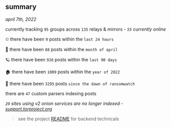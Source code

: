 
## summary
_april 7th, 2022_

currently tracking `95` groups across `135` relays & mirrors - _`55` currently online_

⏲ there have been `9` posts within the `last 24 hours`

🦈 there have been `88` posts within the `month of april`

🪐 there have been `926` posts within the `last 90 days`

🏚 there have been `1009` posts within the `year of 2022`

🦕 there have been `3295` posts `since the dawn of ransomwatch`

there are `47` custom parsers indexing posts

_`20` sites using v2 onion services are no longer indexed - [support.torproject.org](https://support.torproject.org/onionservices/v2-deprecation/)_

> see the project [README](https://github.com/thetanz/ransomwatch#ransomwatch--) for backend technicals
